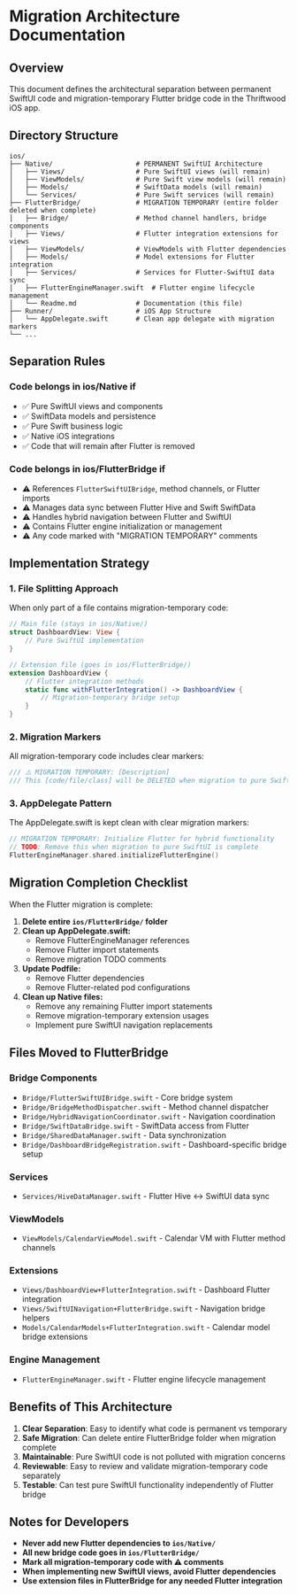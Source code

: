 # Migration Architecture Documentation

## Overview

This document defines the architectural separation between permanent SwiftUI code and migration-temporary Flutter bridge code in the Thriftwood iOS app.

## Directory Structure

```text
ios/
├── Native/                     # PERMANENT SwiftUI Architecture
│   ├── Views/                  # Pure SwiftUI views (will remain)
│   ├── ViewModels/             # Pure Swift view models (will remain)
│   ├── Models/                 # SwiftData models (will remain)
│   └── Services/               # Pure Swift services (will remain)
├── FlutterBridge/              # MIGRATION TEMPORARY (entire folder deleted when complete)
│   ├── Bridge/                 # Method channel handlers, bridge components
│   ├── Views/                  # Flutter integration extensions for views
│   ├── ViewModels/             # ViewModels with Flutter dependencies
│   ├── Models/                 # Model extensions for Flutter integration
│   ├── Services/               # Services for Flutter-SwiftUI data sync
│   ├── FlutterEngineManager.swift  # Flutter engine lifecycle management
│   └── Readme.md               # Documentation (this file)
├── Runner/                     # iOS App Structure
│   └── AppDelegate.swift       # Clean app delegate with migration markers
└── ...
```

## Separation Rules

### Code belongs in ios/Native if

- ✅ Pure SwiftUI views and components
- ✅ SwiftData models and persistence
- ✅ Pure Swift business logic
- ✅ Native iOS integrations
- ✅ Code that will remain after Flutter is removed

### Code belongs in ios/FlutterBridge if

- ⚠️ References `FlutterSwiftUIBridge`, method channels, or Flutter imports
- ⚠️ Manages data sync between Flutter Hive and Swift SwiftData
- ⚠️ Handles hybrid navigation between Flutter and SwiftUI
- ⚠️ Contains Flutter engine initialization or management
- ⚠️ Any code marked with "MIGRATION TEMPORARY" comments

## Implementation Strategy

### 1. File Splitting Approach

When only part of a file contains migration-temporary code:

```swift
// Main file (stays in ios/Native/)
struct DashboardView: View {
    // Pure SwiftUI implementation
}

// Extension file (goes in ios/FlutterBridge/)
extension DashboardView {
    // Flutter integration methods
    static func withFlutterIntegration() -> DashboardView {
        // Migration-temporary bridge setup
    }
}
```

### 2. Migration Markers

All migration-temporary code includes clear markers:

```swift
/// ⚠️ MIGRATION TEMPORARY: [Description]
/// This [code/file/class] will be DELETED when migration to pure SwiftUI is complete
```

### 3. AppDelegate Pattern

The AppDelegate.swift is kept clean with clear migration markers:

```swift
// MIGRATION TEMPORARY: Initialize Flutter for hybrid functionality
// TODO: Remove this when migration to pure SwiftUI is complete
FlutterEngineManager.shared.initializeFlutterEngine()
```

## Migration Completion Checklist

When the Flutter migration is complete:

1. **Delete entire `ios/FlutterBridge/` folder**
2. **Clean up AppDelegate.swift:**
   - Remove FlutterEngineManager references
   - Remove Flutter import statements
   - Remove migration TODO comments
3. **Update Podfile:**
   - Remove Flutter dependencies
   - Remove Flutter-related pod configurations
4. **Clean up Native files:**
   - Remove any remaining Flutter import statements
   - Remove migration-temporary extension usages
   - Implement pure SwiftUI navigation replacements

## Files Moved to FlutterBridge

### Bridge Components

- `Bridge/FlutterSwiftUIBridge.swift` - Core bridge system
- `Bridge/BridgeMethodDispatcher.swift` - Method channel dispatcher
- `Bridge/HybridNavigationCoordinator.swift` - Navigation coordination
- `Bridge/SwiftDataBridge.swift` - SwiftData access from Flutter
- `Bridge/SharedDataManager.swift` - Data synchronization
- `Bridge/DashboardBridgeRegistration.swift` - Dashboard-specific bridge setup

### Services

- `Services/HiveDataManager.swift` - Flutter Hive ↔ SwiftUI data sync

### ViewModels

- `ViewModels/CalendarViewModel.swift` - Calendar VM with Flutter method channels

### Extensions

- `Views/DashboardView+FlutterIntegration.swift` - Dashboard Flutter integration
- `Views/SwiftUINavigation+FlutterBridge.swift` - Navigation bridge helpers
- `Models/CalendarModels+FlutterIntegration.swift` - Calendar model bridge extensions

### Engine Management

- `FlutterEngineManager.swift` - Flutter engine lifecycle management

## Benefits of This Architecture

1. **Clear Separation**: Easy to identify what code is permanent vs temporary
2. **Safe Migration**: Can delete entire FlutterBridge folder when migration complete
3. **Maintainable**: Pure SwiftUI code is not polluted with migration concerns
4. **Reviewable**: Easy to review and validate migration-temporary code separately
5. **Testable**: Can test pure SwiftUI functionality independently of Flutter bridge

## Notes for Developers

- **Never add new Flutter dependencies to `ios/Native/`**
- **All new bridge code goes in `ios/FlutterBridge/`**
- **Mark all migration-temporary code with ⚠️ comments**
- **When implementing new SwiftUI views, avoid Flutter dependencies**
- **Use extension files in FlutterBridge for any needed Flutter integration**
